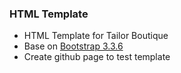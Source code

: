 ### HTML Template
* HTML Template for Tailor Boutique
* Base on [Bootstrap 3.3.6](http://getbootstrap.com/)
* Create github page to test template